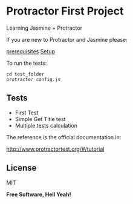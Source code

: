 # Protractor First Project

Learning Jasmine + Protractor

If you are new to Protractor and Jasmine please:

[prerequisites](http://www.protractortest.org/#/tutorial#prerequisites)
[Setup](http://www.protractortest.org/#/tutorial#setup)

To run the tests:

```
cd test_folder
protractor config.js
```

## Tests

- First Test
- Simple Get Title test
- Multiple tests calculation

The reference is the official documentation in:

http://www.protractortest.org/#/tutorial

## License

MIT

**Free Software, Hell Yeah!**
